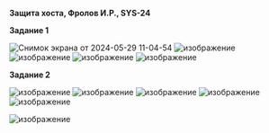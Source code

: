 **Защита хоста, Фролов И.Р., SYS-24**

**Задание 1**

![Снимок экрана от 2024-05-29 11-04-54](https://github.com/beast86m/infobez2/assets/47268167/02996091-29a8-40d1-a165-ce503bf27706)
![изображение](https://github.com/beast86m/infobez2/assets/47268167/1cd86d1a-1b3d-4d55-96df-133f86b327ef)
![изображение](https://github.com/beast86m/infobez2/assets/47268167/3f2d0409-4ebb-49dc-adfa-5dddbcee2177)
![изображение](https://github.com/beast86m/infobez2/assets/47268167/c85f53ca-9e43-43c1-a5f9-95fc9f779e9b)
![изображение](https://github.com/beast86m/infobez2/assets/47268167/a54b724c-2698-448e-a62e-c92accfdfb92)

**Задание 2**

![изображение](https://github.com/beast86m/infobez2/assets/47268167/2acb2b3a-292a-47f6-949c-8111decd778d)
![изображение](https://github.com/beast86m/infobez2/assets/47268167/2f5dc5a8-1be2-4257-8cdd-e490259735e0)
![изображение](https://github.com/beast86m/infobez2/assets/47268167/f0d8c12b-82a9-4c15-9bdd-004a73fea1f0)
![изображение](https://github.com/beast86m/infobez2/assets/47268167/19ba22d1-1cf2-4818-b459-d93a5eb4a9b5)
![изображение](https://github.com/beast86m/infobez2/assets/47268167/90c341f5-fc35-44b2-8966-03f152a8f8d4)

![изображение](https://github.com/beast86m/infobez2/assets/47268167/8aced1dc-42ec-4dac-8632-a337009a17d1)

